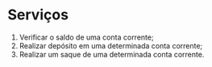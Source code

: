 # Serviços

1) Verificar o saldo de uma conta corrente;
2) Realizar depósito em uma determinada conta corrente;
3) Realizar um saque de uma determinada conta corrente.
